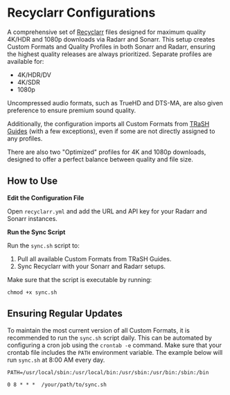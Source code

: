 # Recyclarr Configurations
A comprehensive set of [Recyclarr](https://github.com/recyclarr/recyclarr) files designed for maximum quality 4K/HDR and 1080p downloads via Radarr and Sonarr. This setup creates Custom Formats and Quality Profiles in both Sonarr and Radarr, ensuring the highest quality releases are always prioritized. Separate profiles are available for:

- 4K/HDR/DV
- 4K/SDR
- 1080p
  
Uncompressed audio formats, such as TrueHD and DTS-MA, are also given preference to ensure premium sound quality.

Additionally, the configuration imports all Custom Formats from [TRaSH Guides](https://trash-guides.info/) (with a few exceptions), even if some are not directly assigned to any profiles.

There are also two "Optimized" profiles for 4K and 1080p downloads, designed to offer a perfect balance between quality and file size.

## How to Use

**Edit the Configuration File**

Open `recyclarr.yml` and add the URL and API key for your Radarr and Sonarr instances.

**Run the Sync Script**

Run the `sync.sh` script to:

1. Pull all available Custom Formats from TRaSH Guides.
2. Sync Recyclarr with your Sonarr and Radarr setups.

Make sure that the script is executable by running:

```
chmod +x sync.sh
```

## Ensuring Regular Updates

To maintain the most current version of all Custom Formats, it is recommended to run the `sync.sh` script daily. This can be automated by configuring a cron job using the `crontab -e` command. Make sure that your crontab file includes the `PATH` environment variable. The example below will run `sync.sh` at 8:00 AM every day.

```
PATH=/usr/local/sbin:/usr/local/bin:/usr/sbin:/usr/bin:/sbin:/bin

0 8 * * *  /your/path/to/sync.sh
```
